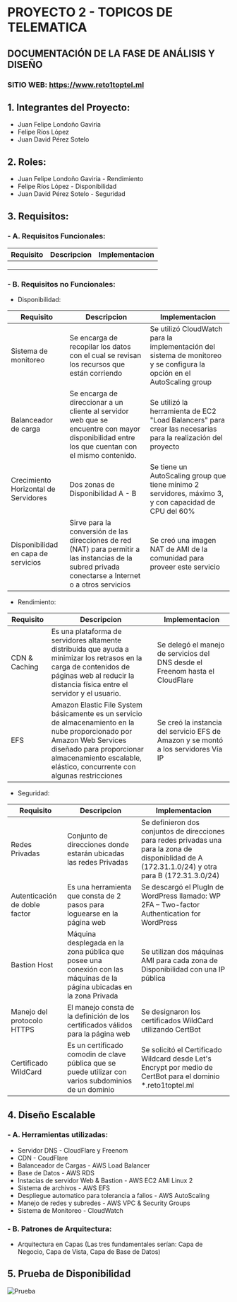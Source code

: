 # PROYECTO 2 - TOPICOS DE TELEMATICA

## DOCUMENTACIÓN DE LA FASE DE ANÁLISIS Y DISEÑO
### SITIO WEB: https://www.reto1toptel.ml

## 1. Integrantes del Proyecto:
- Juan Felipe Londoño Gaviria
- Felipe Ríos López
- Juan David Pérez Sotelo

## 2. Roles: 
- Juan Felipe Londoño Gaviria - Rendimiento
- Felipe Ríos López - Disponibilidad
- Juan David Pérez Sotelo - Seguridad

## 3. Requisitos: 

### -  A. Requisitos Funcionales: 
  
   | Requisito | Descripcion | Implementacion |
   |------------|-------------|----------------|
   | | | |
   | | | |
   | | | |

### - B. Requisitos no Funcionales: 

   - Disponibilidad: 
   
   | Requisito | Descripcion | Implementacion |
   |------------|-------------|----------------|
   | Sistema de monitoreo | Se encarga de recopilar los datos con el cual se revisan los recursos que están corriendo | Se utilizó CloudWatch para la implementación del sistema de monitoreo y se configura la opción en el AutoScaling group |
   | Balanceador de carga | Se encarga de direccionar a un cliente al servidor web que se encuentre con mayor disponibilidad entre los que cuentan con el mismo contenido.| Se utilizó la herramienta de EC2  "Load Balancers" para crear las necesarias para la realización del proyecto |
   | Crecimiento Horizontal de Servidores | Dos zonas de Disponibilidad A - B| Se tiene un AutoScaling group que tiene mínimo 2 servidores, máximo 3, y con capacidad de CPU del 60%|
   | Disponibilidad en capa de servicios | Sirve para la conversión de las direcciones de red (NAT) para permitir a las instancias de la subred privada conectarse a Internet o a otros servicios | Se creó una imagen NAT de AMI de la comunidad para proveer este servicio |
   
   - Rendimiento:
     
   | Requisito | Descripcion | Implementacion |
   |------------|-------------|----------------|
   | CDN & Caching | Es una plataforma de servidores altamente distribuida que ayuda a minimizar los retrasos en la carga de contenidos de páginas web al reducir la distancia física entre el servidor y el usuario. | Se delegó el manejo de servicios del DNS desde el Freenom hasta el CloudFlare |
   | EFS | Amazon Elastic File System básicamente es un servicio de almacenamiento en la nube proporcionado por Amazon Web Services diseñado para proporcionar almacenamiento escalable, elástico, concurrente con algunas restricciones | Se creó la instancia del servicio EFS de Amazon y se montó a los servidores Vía IP |
   
   
   - Seguridad: 
 
   | Requisito | Descripcion | Implementacion |
   |------------|-------------|----------------|
   | Redes Privadas | Conjunto de direcciones donde estarán ubicadas las redes Privadas | Se definieron dos conjuntos de direcciones para redes privadas una para la zona de disponiblidad de A (172.31.1.0/24) y otra para B (172.31.3.0/24) |
   | Autenticación de doble factor | Es una herramienta que consta de 2 pasos para loguearse en la página web | Se descargó el PlugIn de WordPress llamado: WP 2FA – Two-factor Authentication for WordPress |
   | Bastion Host | Máquina desplegada en la zona pública que posee una conexión con las máquinas de la página ubicadas en la zona Privada | Se utilizan dos máquinas AMI para cada zona de Disponibilidad con una IP pública |
   | Manejo del protocolo HTTPS | El manejo consta de la definición de los certificados válidos para la página web | Se designaron los certificados WildCard utilizando CertBot |
   | Certificado WildCard |Es un certificado comodin de clave pública que se puede utilizar con varios subdominios de un dominio | Se solicitó el Certificado Wildcard desde Let's Encrypt por medio de CertBot para el dominio *.reto1toptel.ml 
   
   ## 4. Diseño Escalable
   
   ### - A. Herramientas utilizadas:
    
   - Servidor DNS - CloudFlare y Freenom
   - CDN - CoudFlare
   - Balanceador de Cargas - AWS Load Balancer
   - Base de Datos - AWS RDS
   - Instacias de servidor Web & Bastion - AWS EC2 AMI Linux 2
   - Sistema de archivos - AWS EFS
   - Despliegue automatico para tolerancia a fallos - AWS AutoScaling
   - Manejo de redes y subredes - AWS VPC & Security Groups
   - Sistema de Monitoreo - CloudWatch


   ### - B. Patrones de Arquitectura:
   
   - Arquitectura en Capas (Las tres fundamentales serían: Capa de Negocio, Capa de Vista, Capa de Base de Datos)


  ## 5. Prueba de Disponibilidad
  
  ![Prueba](https://imgur.com/eX6rsgO)
   

